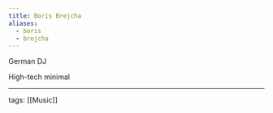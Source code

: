 ```yaml
---
title: Boris Brejcha
aliases:
  - boris
  - brejcha
---
```


German DJ  

High-tech minimal  

---

tags: [[Music]]